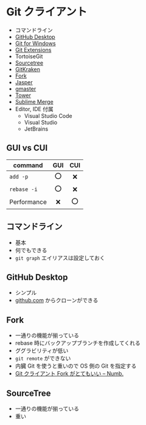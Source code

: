 # Git クライアント

- コマンドライン
- [GitHub Desktop](https://desktop.github.com/)
- [Git for Windows](https://gitforwindows.org/)
- [Git Extensions](http://gitextensions.github.io/)
- TortoiseGit
- [Sourcetree](https://www.sourcetreeapp.com/)
- [GitKraken](https://www.gitkraken.com/)
- [Fork](https://git-fork.com/)
- [Jasper](https://jasperapp.io/)
- [gmaster](https://gmaster.io/)
- [Tower](https://www.git-tower.com/windows)
- [Sublime Merge](https://www.sublimemerge.com/)
- Editor, IDE 付属
  - Visual Studio Code
  - Visual Studio
  - JetBrains

## GUI vs CUI

| command | GUI | CUI |
| - | :-: | :-: |
| `add -p` | ⭕ | ❌ |
| `rebase -i` | ⭕ | ❌ |
| Performance | ❌ | ⭕ |

## コマンドライン
- 基本
- 何でもできる
- `git graph` エイリアスは設定しておく

## GitHub Desktop
- シンプル
- [github.com](https://github.com/) からクローンができる

## Fork
- 一通りの機能が揃っている
- rebase 時にバックアップブランチを作成してくれる
- ググラビリティが低い
- `git remote` ができない
- 内臓 Git を使うと重いので OS 側の Git を指定する
- [Git クライアント Fork がとてもいい – Numb.](https://wp.graphact.com/2020/04/29/git-client-fork/)

## SourceTree
- 一通りの機能が揃っている
- 重い
